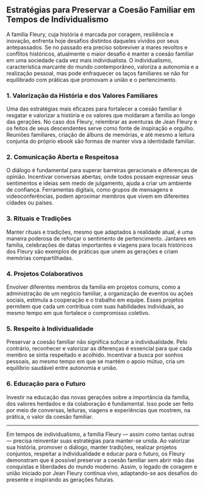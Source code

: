 ## Estratégias para Preservar a Coesão Familiar em Tempos de Individualismo

A família Fleury, cuja história é marcada por coragem, resiliência e inovação, enfrenta hoje desafios distintos daqueles vividos por seus antepassados. Se no passado era preciso sobreviver a mares revoltos e conflitos históricos, atualmente o maior desafio é manter a coesão familiar em uma sociedade cada vez mais individualista. O individualismo, característica marcante do mundo contemporâneo, valoriza a autonomia e a realização pessoal, mas pode enfraquecer os laços familiares se não for equilibrado com práticas que promovam a união e o pertencimento.

### 1. **Valorização da História e dos Valores Familiares**

Uma das estratégias mais eficazes para fortalecer a coesão familiar é resgatar e valorizar a história e os valores que moldaram a família ao longo das gerações. No caso dos Fleury, relembrar as aventuras de Jean Fleury e os feitos de seus descendentes serve como fonte de inspiração e orgulho. Reuniões familiares, criação de álbuns de memórias, e até mesmo a leitura conjunta do próprio ebook são formas de manter viva a identidade familiar.

### 2. **Comunicação Aberta e Respeitosa**

O diálogo é fundamental para superar barreiras geracionais e diferenças de opinião. Incentivar conversas abertas, onde todos possam expressar seus sentimentos e ideias sem medo de julgamento, ajuda a criar um ambiente de confiança. Ferramentas digitais, como grupos de mensagens e videoconferências, podem aproximar membros que vivem em diferentes cidades ou países.

### 3. **Rituais e Tradições**

Manter rituais e tradições, mesmo que adaptados à realidade atual, é uma maneira poderosa de reforçar o sentimento de pertencimento. Jantares em família, celebrações de datas importantes e viagens para locais históricos dos Fleury são exemplos de práticas que unem as gerações e criam memórias compartilhadas.

### 4. **Projetos Colaborativos**

Envolver diferentes membros da família em projetos comuns, como a administração de um negócio familiar, a organização de eventos ou ações sociais, estimula a cooperação e o trabalho em equipe. Esses projetos permitem que cada um contribua com suas habilidades individuais, ao mesmo tempo em que fortalece o compromisso coletivo.

### 5. **Respeito à Individualidade**

Preservar a coesão familiar não significa sufocar a individualidade. Pelo contrário, reconhecer e valorizar as diferenças é essencial para que cada membro se sinta respeitado e acolhido. Incentivar a busca por sonhos pessoais, ao mesmo tempo em que se mantém o apoio mútuo, cria um equilíbrio saudável entre autonomia e união.

### 6. **Educação para o Futuro**

Investir na educação das novas gerações sobre a importância da família, dos valores herdados e da colaboração é fundamental. Isso pode ser feito por meio de conversas, leituras, viagens e experiências que mostrem, na prática, o valor da coesão familiar.

---

Em tempos de individualismo, a família Fleury — assim como tantas outras — precisa reinventar suas estratégias para manter-se unida. Ao valorizar sua história, promover o diálogo, manter tradições, realizar projetos conjuntos, respeitar a individualidade e educar para o futuro, os Fleury demonstram que é possível preservar a coesão familiar sem abrir mão das conquistas e liberdades do mundo moderno. Assim, o legado de coragem e união iniciado por Jean Fleury continua vivo, adaptando-se aos desafios do presente e inspirando as gerações futuras.
